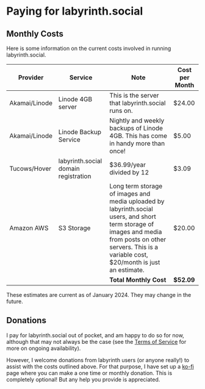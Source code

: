 # Paying for labyrinth.social

## Monthly Costs

Here is some information on the current costs involved in running labyrinth.social.

| Provider | Service | Note | Cost per Month |
| --- | --- | --- | --- |
| Akamai/Linode | Linode 4GB server | This is the server that labyrinth.social runs on.	| $24.00 |
| Akamai/Linode	| Linode Backup Service	| Nightly and weekly backups of Linode 4GB. This has come in handy more than once!	| $5.00 |
| Tucows/Hover |labyrinth.social domain registration | $36.99/year divided by 12 | $3.09 |
| Amazon AWS | S3 Storage | Long term storage of images and media uploaded by labyrinth.social users, and short term storage of images and media from posts on other servers. This is a variable cost, $20/month is just an estimate.	| $20.00 |
| | | **Total Monthly Cost** | **$52.09** |

These estimates are current as of January 2024. They may change in the future.

## Donations

I pay for labyrinth.social out of pocket, and am happy to do so for now, although that may not always be the case (see the [Terms of Service](policy/terms.md) for more on ongoing availability).

However, I welcome donations from labyrinth users (or anyone really!) to assist with the costs outlined above. For that purpose, I have set up a [ko-fi](https://ko-fi.com/labsoc) page where you can make a one time or monthly donation. This is completely optional! But any help you provide is appreciated.